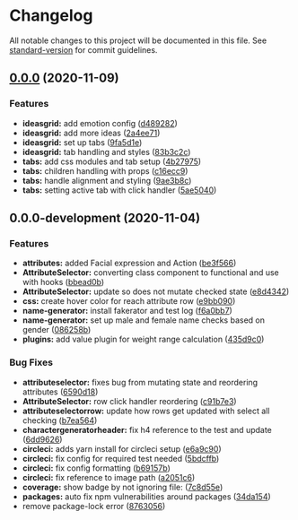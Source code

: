 # Changelog

All notable changes to this project will be documented in this file. See [standard-version](https://github.com/conventional-changelog/standard-version) for commit guidelines.

## [0.0.0](https://github.com/d48/character-generator/compare/v0.0.0-development...v0.0.0) (2020-11-09)


### Features

* **ideasgrid:** add emotion config ([d489282](https://github.com/d48/character-generator/commits/d4892824fd56e9df1c88d81e567cb10357c8bcec))
* **ideasgrid:** add more ideas ([2a4ee71](https://github.com/d48/character-generator/commits/2a4ee71c32b8f88e3b96d0489847680b2638d234))
* **ideasgrid:** set up tabs ([9fa5d1e](https://github.com/d48/character-generator/commits/9fa5d1eb03a5902cab733515a4b5a4729720b1ad))
* **ideasgrid:** tab handling and styles ([83b3c2c](https://github.com/d48/character-generator/commits/83b3c2c0447034893c2826aad3f0df968ccf755f))
* **tabs:** add css modules and tab setup ([4b27975](https://github.com/d48/character-generator/commits/4b279751c15e806bfa8ed4fefb7470eddda951ff))
* **tabs:** children handling with props ([c16ecc9](https://github.com/d48/character-generator/commits/c16ecc997288026a16692af860a5719d78379578))
* **tabs:** handle alignment and styling ([9ae3b8c](https://github.com/d48/character-generator/commits/9ae3b8cb7461b63958a69d3b9c640a71d7c73369))
* **tabs:** setting active tab with click handler ([5ae5040](https://github.com/d48/character-generator/commits/5ae5040b8c6a432c14d921da9c6fd6df5a61eabc))

## 0.0.0-development (2020-11-04)


### Features

* **attributes:** added Facial expression and Action ([be3f566](https://github.com/d48/character-generator/commits/be3f566fb70ca7d168e00355fbd12f04422b9f35))
* **AttributeSelector:** converting class component to functional and use with hooks ([bbead0b](https://github.com/d48/character-generator/commits/bbead0b89413b3928e6e061cb20ce01dff5dc96a))
* **AttributeSelector:** update so does not mutate checked state ([e8d4342](https://github.com/d48/character-generator/commits/e8d4342c17a07eda7a698cbe98c1da2c031399c3))
* **css:** create hover color for reach attribute row ([e9bb090](https://github.com/d48/character-generator/commits/e9bb090c2459d73dd6bce2218ebcd697bbd9d8d5))
* **name-generator:** install fakerator and test log ([f6a0bb7](https://github.com/d48/character-generator/commits/f6a0bb7af66718b8e081c98673c8758254df9644))
* **name-generator:** set up male and female name checks based on gender ([086258b](https://github.com/d48/character-generator/commits/086258b68d15b4052a99eef4b9daf3a0cef065df))
* **plugins:** add value plugin for weight range calculation ([435d9c0](https://github.com/d48/character-generator/commits/435d9c0f8debb7c9bf4ede33bc2d4ea8fd0866ec))


### Bug Fixes

* **attributeselector:** fixes bug from mutating state and reordering attributes ([6590d18](https://github.com/d48/character-generator/commits/6590d180adb2b902c4f269284fc1bc683d8ca018))
* **AttributeSelector:** row click handler reordering ([c91b7e3](https://github.com/d48/character-generator/commits/c91b7e3a17e456f95de503ac060d8132fc2d88b1))
* **attributeselectorrow:** update how rows get updated with select all checking ([b7ea564](https://github.com/d48/character-generator/commits/b7ea56497d26bc738bc6bf6eb0334f4b780c6d88))
* **charactergeneratorheader:** fix h4 reference to the test and update ([6dd9626](https://github.com/d48/character-generator/commits/6dd9626c66c3cbcdb8818c166881db3b6b6307e7))
* **circleci:** adds yarn install for circleci setup ([e6a9c90](https://github.com/d48/character-generator/commits/e6a9c901a1595ccba4b0f8aa145e75860ddc3ea6))
* **circleci:** fix config for required test needed ([5bdcffb](https://github.com/d48/character-generator/commits/5bdcffba3df54682a0fa25d0bebb81231b8c23c9))
* **circleci:** fix config formatting ([b69157b](https://github.com/d48/character-generator/commits/b69157b91d301ed4fad1b34144f788089e8f3e57))
* **circleci:** fix reference to image path ([a2051c6](https://github.com/d48/character-generator/commits/a2051c6facfc9cb3358cf3bdca78dbbb460e4e4d))
* **coverage:** show badge by not ignoring file: ([7c8d55e](https://github.com/d48/character-generator/commits/7c8d55ed2d917c6fe151ee02b33f7322ef07e564))
* **packages:** auto fix npm vulnerabilities around packages ([34da154](https://github.com/d48/character-generator/commits/34da15472ac854d740b33bb9b7c6c8b2538cbb90))
* remove package-lock error ([8763056](https://github.com/d48/character-generator/commits/87630564c84a5efc28b3cf173238b665bb33b1d2))
